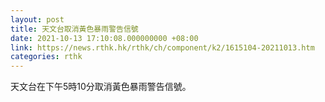 ```yaml
---
layout: post
title: 天文台取消黃色暴雨警告信號
date: 2021-10-13 17:10:08.000000000 +08:00
link: https://news.rthk.hk/rthk/ch/component/k2/1615104-20211013.htm
categories: rthk
---
```


天文台在下午5時10分取消黃色暴雨警告信號。
